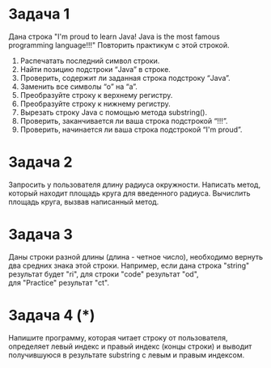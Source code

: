 # Задача 1
Дана строка "I'm proud to learn Java! Java is the most famous programming language!!!"
Повторить практикум с этой строкой.
1. Распечатать последний символ строки.
2. Найти позицию подстроки “Java” в строке.
3. Проверить, содержит ли заданная строка подстроку “Java”.
4. Заменить все символы “o” на “a”.
5. Преобразуйте строку к верхнему регистру.
6. Преобразуйте строку к нижнему регистру.
7. Вырезать строку Java c помощью метода substring().
8. Проверить, заканчивается ли ваша строка подстрокой “!!!”. 
9. Проверить, начинается ли ваша строка подстрокой “I'm proud”.

# Задача 2
Запросить у пользователя длину радиуса окружности.
Написать метод, который находит площадь круга для  введенного радиуса.
Вычислить площадь круга, вызвав написанный метод.

# Задача 3
Даны строки разной длины (длина - четное число), необходимо вернуть два средних знака этой строки.
Например, если дана строка "string"  результат будет "ri", для строки "code" результат "od",  
для "Practice" результат "ct".

# Задача 4 (*)
Напишите программу, которая читает строку от пользователя, определяет левый индекс и правый индекс (концы строки)
и выводит получившуюся в результате substring с левым и правым индексом.
